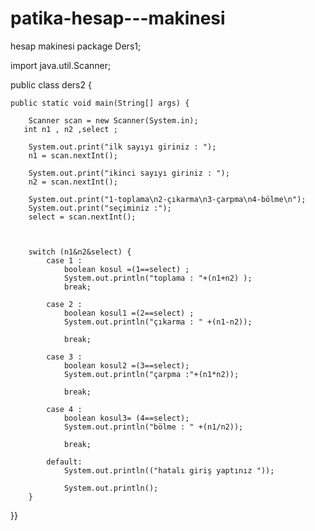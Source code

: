 # patika-hesap---makinesi
hesap makinesi 
package Ders1;

import java.util.Scanner;

public class ders2 {

    public static void main(String[] args) {

        Scanner scan = new Scanner(System.in);
       int n1 , n2 ,select ;

        System.out.print("ilk sayıyı giriniz : ");
        n1 = scan.nextInt();

        System.out.print("ikinci sayıyı giriniz : ");
        n2 = scan.nextInt();

        System.out.print("1-toplama\n2-çıkarma\n3-çarpma\n4-bölme\n");
        System.out.print("seçiminiz :");
        select = scan.nextInt();



        switch (n1&n2&select) {
            case 1 :
                boolean kosul =(1==select) ;
                System.out.println("toplama : "+(n1+n2) );
                break;

            case 2 :
                boolean kosul1 =(2==select) ;
                System.out.println("çıkarma : " +(n1-n2));

                break;

            case 3 :
                boolean kosul2 =(3==select);
                System.out.println("çarpma :"+(n1*n2));

                break;

            case 4 :
                boolean kosul3= (4==select);
                System.out.println("bölme : " +(n1/n2));

                break;

            default:
                System.out.println(("hatalı giriş yaptınız "));

                System.out.println();
        }
  }}
